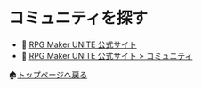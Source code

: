 # コミュニティを探す

* 📖 [RPG Maker UNITE 公式サイト](https://rpgmakerunite.com/)
* 📖 [RPG Maker UNITE 公式サイト > コミュニティ](https://support.rpgmakerunite.com/hc/ja/community/topics)

🏠[トップページへ戻る](../README.md)  